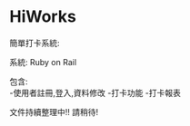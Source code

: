 HiWorks
=======

簡單打卡系統:

系統: Ruby on Rail  

包含:  
  -使用者註冊,登入,資料修改
  -打卡功能
  -打卡報表



文件持續整理中!! 請稍待!
